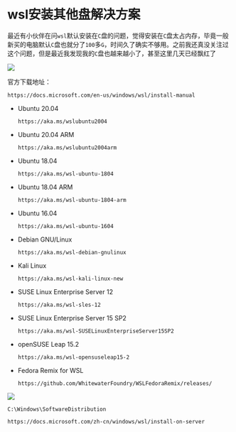 # wsl安装其他盘解决方案

最近有小伙伴在问`wsl`默认安装在`C`盘的问题，觉得安装在`C`盘太占内存，毕竟一般新买的电脑默认`C`盘也就分了`100`多`G`，时间久了确实不够用。之前我还真没关注过这个问题，但是最近我发现我的`C`盘也越来越小了，甚至这里几天已经飘红了

![](https://gitee.com/sysker/picBed/raw/master/images/20211008193136.png)

官方下载地址：

```
https://docs.microsoft.com/en-us/windows/wsl/install-manual
```

- Ubuntu 20.04

  ```
  https://aka.ms/wslubuntu2004
  ```

  

- Ubuntu 20.04 ARM

  ```
  https://aka.ms/wslubuntu2004arm
  ```

  

- Ubuntu 18.04

  ```
  https://aka.ms/wsl-ubuntu-1804
  ```

  

- Ubuntu 18.04 ARM

  ```
  https://aka.ms/wsl-ubuntu-1804-arm
  ```

  

- Ubuntu 16.04

  ```
  https://aka.ms/wsl-ubuntu-1604
  ```

  

- Debian GNU/Linux

  ```
  https://aka.ms/wsl-debian-gnulinux
  ```

  

- Kali Linux

  ```
  https://aka.ms/wsl-kali-linux-new
  ```

  

- SUSE Linux Enterprise Server 12

  ```
  https://aka.ms/wsl-sles-12
  ```

  

- SUSE Linux Enterprise Server 15 SP2

  ```
  https://aka.ms/wsl-SUSELinuxEnterpriseServer15SP2
  ```

  

- openSUSE Leap 15.2

  ```
  https://aka.ms/wsl-opensuseleap15-2
  ```

  

- Fedora Remix for WSL

  ```
  https://github.com/WhitewaterFoundry/WSLFedoraRemix/releases/
  ```

  

![](https://gitee.com/sysker/picBed/raw/master/images/20211008194711.png)





```
C:\Windows\SoftwareDistribution
```





```
https://docs.microsoft.com/zh-cn/windows/wsl/install-on-server
```

